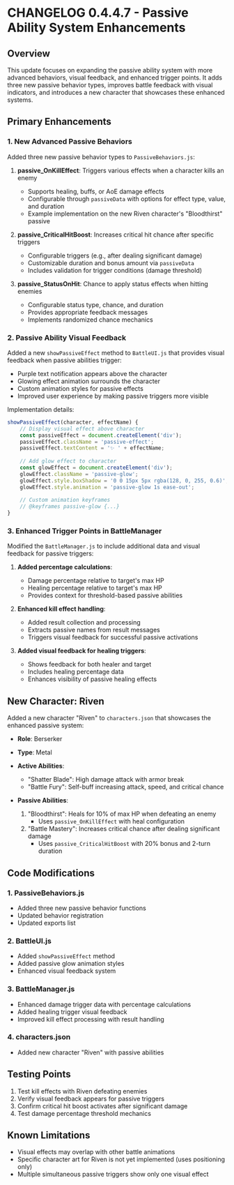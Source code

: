 # CHANGELOG 0.4.4.7 - Passive Ability System Enhancements

## Overview
This update focuses on expanding the passive ability system with more advanced behaviors, visual feedback, and enhanced trigger points. It adds three new passive behavior types, improves battle feedback with visual indicators, and introduces a new character that showcases these enhanced systems.

## Primary Enhancements

### 1. New Advanced Passive Behaviors
Added three new passive behavior types to `PassiveBehaviors.js`:

1. **passive_OnKillEffect**: Triggers various effects when a character kills an enemy
   - Supports healing, buffs, or AoE damage effects
   - Configurable through `passiveData` with options for effect type, value, and duration
   - Example implementation on the new Riven character's "Bloodthirst" passive

2. **passive_CriticalHitBoost**: Increases critical hit chance after specific triggers
   - Configurable triggers (e.g., after dealing significant damage)
   - Customizable duration and bonus amount via `passiveData`
   - Includes validation for trigger conditions (damage threshold)

3. **passive_StatusOnHit**: Chance to apply status effects when hitting enemies
   - Configurable status type, chance, and duration
   - Provides appropriate feedback messages
   - Implements randomized chance mechanics

### 2. Passive Ability Visual Feedback
Added a new `showPassiveEffect` method to `BattleUI.js` that provides visual feedback when passive abilities trigger:

- Purple text notification appears above the character
- Glowing effect animation surrounds the character
- Custom animation styles for passive effects
- Improved user experience by making passive triggers more visible

Implementation details:
```javascript
showPassiveEffect(character, effectName) {
    // Display visual effect above character
    const passiveEffect = document.createElement('div');
    passiveEffect.className = 'passive-effect';
    passiveEffect.textContent = '✨ ' + effectName;
    
    // Add glow effect to character
    const glowEffect = document.createElement('div');
    glowEffect.className = 'passive-glow';
    glowEffect.style.boxShadow = '0 0 15px 5px rgba(128, 0, 255, 0.6)';
    glowEffect.style.animation = 'passive-glow 1s ease-out';
    
    // Custom animation keyframes
    // @keyframes passive-glow {...}
}
```

### 3. Enhanced Trigger Points in BattleManager
Modified the `BattleManager.js` to include additional data and visual feedback for passive triggers:

1. **Added percentage calculations**:
   - Damage percentage relative to target's max HP
   - Healing percentage relative to target's max HP
   - Provides context for threshold-based passive abilities

2. **Enhanced kill effect handling**:
   - Added result collection and processing
   - Extracts passive names from result messages
   - Triggers visual feedback for successful passive activations

3. **Added visual feedback for healing triggers**:
   - Shows feedback for both healer and target
   - Includes healing percentage data
   - Enhances visibility of passive healing effects

## New Character: Riven

Added a new character "Riven" to `characters.json` that showcases the enhanced passive system:

- **Role**: Berserker
- **Type**: Metal
- **Active Abilities**:
  - "Shatter Blade": High damage attack with armor break
  - "Battle Fury": Self-buff increasing attack, speed, and critical chance

- **Passive Abilities**:
  1. "Bloodthirst": Heals for 10% of max HP when defeating an enemy
     - Uses `passive_OnKillEffect` with heal configuration
  2. "Battle Mastery": Increases critical chance after dealing significant damage
     - Uses `passive_CriticalHitBoost` with 20% bonus and 2-turn duration

## Code Modifications

### 1. PassiveBehaviors.js
- Added three new passive behavior functions
- Updated behavior registration
- Updated exports list

### 2. BattleUI.js
- Added `showPassiveEffect` method
- Added passive glow animation styles
- Enhanced visual feedback system

### 3. BattleManager.js
- Enhanced damage trigger data with percentage calculations
- Added healing trigger visual feedback
- Improved kill effect processing with result handling

### 4. characters.json
- Added new character "Riven" with passive abilities

## Testing Points
1. Test kill effects with Riven defeating enemies
2. Verify visual feedback appears for passive triggers
3. Confirm critical hit boost activates after significant damage
4. Test damage percentage threshold mechanics

## Known Limitations
- Visual effects may overlap with other battle animations
- Specific character art for Riven is not yet implemented (uses positioning only)
- Multiple simultaneous passive triggers show only one visual effect
